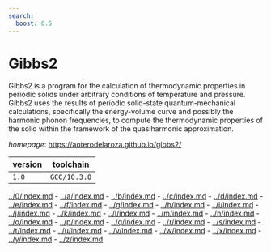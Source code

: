 ```yaml
---
search:
  boost: 0.5
---
```

# Gibbs2

Gibbs2 is a program for the calculation of thermodynamic properties in periodic solids under arbitrary  conditions of temperature and pressure. Gibbs2 uses the results of periodic solid-state quantum-mechanical  calculations, specifically the energy-volume curve and possibly the harmonic phonon frequencies, to compute the  thermodynamic properties of the solid within the framework of the quasiharmonic approximation.

*homepage*: <https://aoterodelaroza.github.io/gibbs2/>

version | toolchain
--------|----------
``1.0`` | ``GCC/10.3.0``

[../0/index.md](0) - [../a/index.md](a) - [../b/index.md](b) - [../c/index.md](c) - [../d/index.md](d) - [../e/index.md](e) - [../f/index.md](f) - [../g/index.md](g) - [../h/index.md](h) - [../i/index.md](i) - [../j/index.md](j) - [../k/index.md](k) - [../l/index.md](l) - [../m/index.md](m) - [../n/index.md](n) - [../o/index.md](o) - [../p/index.md](p) - [../q/index.md](q) - [../r/index.md](r) - [../s/index.md](s) - [../t/index.md](t) - [../u/index.md](u) - [../v/index.md](v) - [../w/index.md](w) - [../x/index.md](x) - [../y/index.md](y) - [../z/index.md](z)


